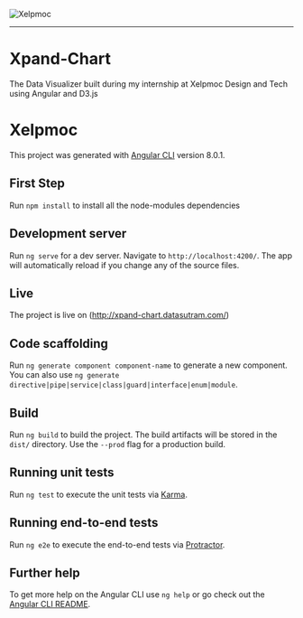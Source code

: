 ![Xelpmoc](https://www.ipocentral.in/wp-content/uploads/2019/01/Xelpmoc-IPO.jpg)

***

# Xpand-Chart
The Data Visualizer built during my internship at Xelpmoc Design and Tech using Angular and D3.js

# Xelpmoc
This project was generated with [Angular CLI](https://github.com/angular/angular-cli) version 8.0.1.

## First Step
Run `npm install` to install all the node-modules dependencies

## Development server

Run `ng serve` for a dev server. Navigate to `http://localhost:4200/`. The app will automatically reload if you change any of the source files.

## Live
The project is live on (http://xpand-chart.datasutram.com/)

## Code scaffolding

Run `ng generate component component-name` to generate a new component. You can also use `ng generate directive|pipe|service|class|guard|interface|enum|module`.

## Build

Run `ng build` to build the project. The build artifacts will be stored in the `dist/` directory. Use the `--prod` flag for a production build.

## Running unit tests

Run `ng test` to execute the unit tests via [Karma](https://karma-runner.github.io).

## Running end-to-end tests

Run `ng e2e` to execute the end-to-end tests via [Protractor](http://www.protractortest.org/).

## Further help

To get more help on the Angular CLI use `ng help` or go check out the [Angular CLI README](https://github.com/angular/angular-cli/blob/master/README.md).



